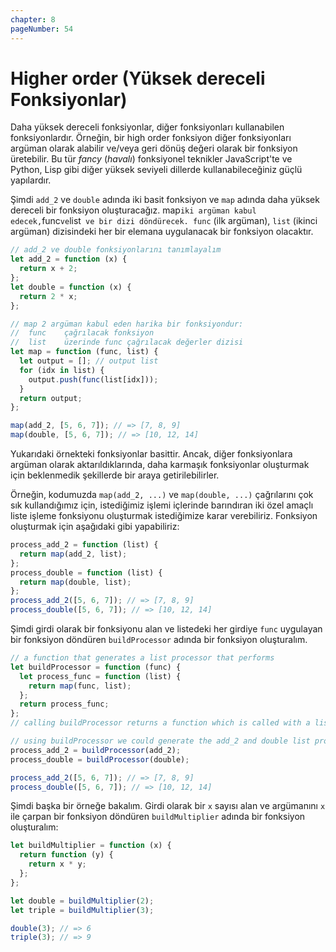 ```yaml
---
chapter: 8
pageNumber: 54
---
```


# Higher order (Yüksek dereceli Fonksiyonlar)

Daha yüksek dereceli fonksiyonlar, diğer fonksiyonları kullanabilen fonksiyonlardır. Örneğin, bir high order fonksiyon diğer fonksiyonları argüman olarak alabilir ve/veya geri dönüş değeri olarak bir fonksiyon üretebilir. Bu tür _fancy_ (_havalı_) fonksiyonel teknikler JavaScript'te ve Python, Lisp gibi diğer yüksek seviyeli dillerde kullanabileceğiniz güçlü yapılardır.

Şimdi `add_2` ve `double` adında iki basit fonksiyon ve `map` adında daha yüksek dereceli bir fonksiyon oluşturacağız. map`iki argüman kabul edecek,`func`ve`list` ve bir dizi döndürecek. func` (ilk argüman), `list` (ikinci argüman) dizisindeki her bir elemana uygulanacak bir fonksiyon olacaktır.

```javascript
// add_2 ve double fonksiyonlarını tanımlayalım
let add_2 = function (x) {
  return x + 2;
};
let double = function (x) {
  return 2 * x;
};

// map 2 argüman kabul eden harika bir fonksiyondur:
//  func    çağrılacak fonksiyon
//  list    üzerinde func çağrılacak değerler dizisi
let map = function (func, list) {
  let output = []; // output list
  for (idx in list) {
    output.push(func(list[idx]));
  }
  return output;
};

map(add_2, [5, 6, 7]); // => [7, 8, 9]
map(double, [5, 6, 7]); // => [10, 12, 14]
```

Yukarıdaki örnekteki fonksiyonlar basittir. Ancak, diğer fonksiyonlara argüman olarak aktarıldıklarında, daha karmaşık fonksiyonlar oluşturmak için beklenmedik şekillerde bir araya getirilebilirler.

Örneğin, kodumuzda `map(add_2, ...)` ve `map(double, ...)` çağrılarını çok sık kullandığımız için, istediğimiz işlemi içlerinde barındıran iki özel amaçlı liste işleme fonksiyonu oluşturmak istediğimize karar verebiliriz. Fonksiyon oluşturmak için aşağıdaki gibi yapabiliriz:

```javascript
process_add_2 = function (list) {
  return map(add_2, list);
};
process_double = function (list) {
  return map(double, list);
};
process_add_2([5, 6, 7]); // => [7, 8, 9]
process_double([5, 6, 7]); // => [10, 12, 14]
```

Şimdi girdi olarak bir fonksiyonu alan ve listedeki her girdiye `func` uygulayan bir fonksiyon döndüren `buildProcessor` adında bir fonksiyon oluşturalım.

```javascript
// a function that generates a list processor that performs
let buildProcessor = function (func) {
  let process_func = function (list) {
    return map(func, list);
  };
  return process_func;
};
// calling buildProcessor returns a function which is called with a list input

// using buildProcessor we could generate the add_2 and double list processors as follows:
process_add_2 = buildProcessor(add_2);
process_double = buildProcessor(double);

process_add_2([5, 6, 7]); // => [7, 8, 9]
process_double([5, 6, 7]); // => [10, 12, 14]
```

Şimdi başka bir örneğe bakalım. Girdi olarak bir `x` sayısı alan ve argümanını `x` ile çarpan bir fonksiyon döndüren `buildMultiplier` adında bir fonksiyon oluşturalım:

```javascript
let buildMultiplier = function (x) {
  return function (y) {
    return x * y;
  };
};

let double = buildMultiplier(2);
let triple = buildMultiplier(3);

double(3); // => 6
triple(3); // => 9
```

